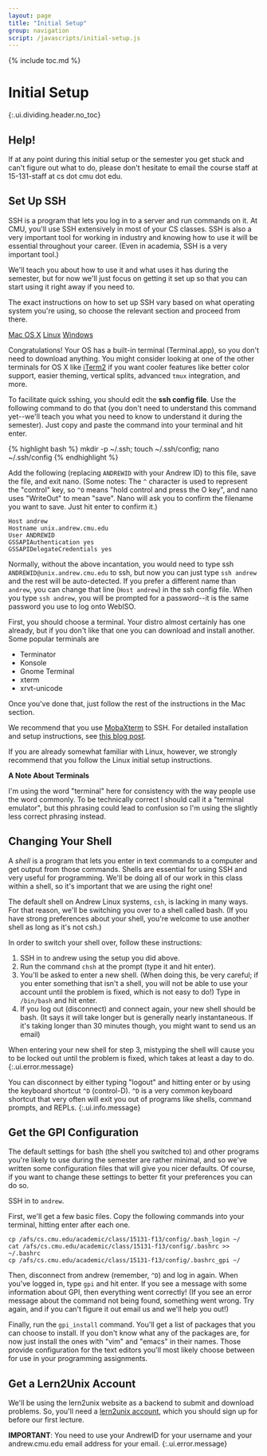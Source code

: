 ```yaml
---
layout: page
title: "Initial Setup"
group: navigation
script: /javascripts/initial-setup.js
---
```


{% include toc.md %}

# Initial Setup
{:.ui.dividing.header.no_toc}

## Help!

If at any point during this initial setup or the semester you get stuck and
can't figure out what to do, please don't hesitate to email the course staff at
15-131-staff at cs dot cmu dot edu.

## Set Up SSH

SSH is a program that lets you log in to a server and run commands on it. At
CMU, you'll use SSH extensively in most of your CS classes. SSH is also a very
important tool for working in industry and knowing how to use it will be
essential throughout your career. (Even in academia, SSH is a very important
tool.)

We'll teach you about how to use it and what uses it has during the semester,
but for now we'll just focus on getting it set up so that you can start using
it right away if you need to.

The exact instructions on how to set up SSH vary based on what operating system
you're using, so choose the relevant section and proceed from there.

<div id="ssh">
<div class="ui top attached tabular menu">
  <a href="#" class="active item" data-tab="osx">Mac OS X</a>
  <a href="#" class="item" data-tab="linux">Linux</a>
  <a href="#" class="item" data-tab="windows">Windows</a>
</div>
<div class="ui bottom attached active tab segment" data-tab="osx">

<!-- TODO add screenshots for OS X initial setup -->

Congratulations! Your OS has a built-in terminal (Terminal.app), so you don't
need to download anything. You might consider looking at one of the other
terminals for OS X like [iTerm2][iterm2] if you want cooler features like better
color support, easier theming, vertical splits, advanced `tmux` integration, and
more.

To facilitate quick sshing, you should edit the __ssh config file__. Use the
following command to do that (you don't need to understand this command
yet--we'll teach you what you need to know to understand it during the
semester). Just copy and paste the command into your terminal and hit enter.

{% highlight bash %}
mkdir -p ~/.ssh; touch ~/.ssh/config; nano ~/.ssh/config
{% endhighlight %}

Add the following (replacing `ANDREWID` with your Andrew ID) to this file, save
the file, and exit nano. (Some notes: The `^` character is used to represent
the "control" key, so `^O` means "hold control and press the O key", and nano
uses "WriteOut" to mean "save". Nano will ask you to confirm the filename you
want to save. Just hit enter to confirm it.)

<!-- TODO add better fenced code blocks -->
<!-- TODO document Markdown idiosyncrasies -->

~~~
Host andrew
Hostname unix.andrew.cmu.edu
User ANDREWID
GSSAPIAuthentication yes
GSSAPIDelegateCredentials yes
~~~

Normally, without the above incantation, you would need to type ssh
`ANDREWID@unix.andrew.cmu.edu` to ssh, but now you can just type `ssh andrew`
and the rest will be auto-detected. If you prefer a different name than
`andrew`, you can change that line (`Host andrew`) in the ssh config file. When
you type `ssh andrew`, you will be prompted for a password--it is the same
password you use to log onto WebISO.

</div>
<div class="ui bottom attached tab segment" data-tab="linux">

First, you should choose a terminal. Your distro almost certainly has one
already, but if you don't like that one you can download and install another.
Some popular terminals are

- Terminator
- Konsole
- Gnome Terminal
- xterm
- xrvt-unicode

Once you've done that, just follow the rest of the instructions in the Mac
section.

</div>
<div class="ui bottom attached tab segment" data-tab="windows">

We recommend that you use [MobaXterm][mobaxterm] to SSH. For detailed
installation and setup instructions, see [this blog post][mobaxterm-tutorial].

If you are already somewhat familiar with Linux, however, we strongly recommend
that you follow the Linux initial setup instructions.

</div>
</div>

<div class="ui info message">

__A Note About Terminals__

I'm using the word "terminal" here for consistency with the way people use the
word commonly. To be technically correct I should call it a "terminal emulator",
but this phrasing could lead to confusion so I'm using the slightly less correct
phrasing instead.

</div>

## Changing Your Shell

A _shell_ is a program that lets you enter in text commands to a computer and
get output from those commands. Shells are essential for using SSH and very
useful for programming. We'll be doing all of our work in this class within a
shell, so it's important that we are using the right one!

The default shell on Andrew Linux systems, `csh`, is lacking in many ways. For
that reason, we'll be switching you over to a shell called bash. (If you have
strong preferences about your shell, you're welcome to use another shell as long
as it's not csh.)

In order to switch your shell over, follow these instructions:


1. SSH in to andrew using the setup you did above.
1. Run the command `chsh` at the prompt (type it and hit enter).
1. You'll be asked to enter a new shell. (When doing this, be very careful; if
   you enter something that isn't a shell, you will not be able to use your
   account until the problem is fixed, which is not easy to do!)
   Type in `/bin/bash` and hit enter.
1. If you log out (disconnect) and connect again, your new shell should be bash.
   (It says it will take longer but is generally nearly instantaneous. If it's
   taking longer than 30 minutes though, you might want to send us an email)

When entering your new shell for step 3, mistyping the shell will cause you to
be locked out until the problem is fixed, which takes at least a day to do.
{:.ui.error.message}

You can disconnect by either typing "logout" and hitting enter or by
using the keyboard shortcut `^D` (control-D). `^D` is a very common keyboard
shortcut that very often will exit you out of programs like shells, command
prompts, and REPLs.
{:.ui.info.message}

## Get the GPI Configuration

The default settings for bash (the shell you switched to) and other programs
you're likely to use during the semester are rather minimal, and so we've
written some configuration files that will give you nicer defaults. Of course,
if you want to change these settings to better fit your preferences you can do
so.

SSH in to `andrew`.

First, we'll get a few basic files. Copy the following commands into your
terminal, hitting enter after each one.

~~~
cp /afs/cs.cmu.edu/academic/class/15131-f13/config/.bash_login ~/
cat /afs/cs.cmu.edu/academic/class/15131-f13/config/.bashrc >> ~/.bashrc
cp /afs/cs.cmu.edu/academic/class/15131-f13/config/.bashrc_gpi ~/
~~~

Then, disconnect from andrew (remember, `^D`) and log in again. When you've logged
in, type `gpi` and hit enter. If you see a message with some information about
GPI, then everything went correctly! (If you see an error message about the
command not being found, something went wrong. Try again, and if you can't
figure it out email us and we'll help you out!)

Finally, run the `gpi_install` command. You'll get a list of packages that you can
choose to install. If you don't know what any of the packages are, for now just
install the ones with "vim" and "emacs" in their names. Those provide
configuration for the text editors you'll most likely choose between for use in
your programming assignments.

## Get a Lern2Unix Account

We'll be using the lern2unix website as a backend to submit and download
problems. So, you'll need a [lern2unix account][lern2unix-signup], which you
should sign up for before our first lecture.

__IMPORTANT__:
You need to use your AndrewID for your username and your
andrew.cmu.edu email address for your email.
{:.ui.error.message}


[mobaxterm]: http://mobaxterm.mobatek.net/
[mobaxterm-tutorial]: http://blog.zimmerman.io/2014/09/28/setting-up-mobaxterm-for-ssh-on-windows/
[iterm2]: http://iterm2.com/
[lern2unix-signup]: http://www.lern2unix.com/account/signup/
